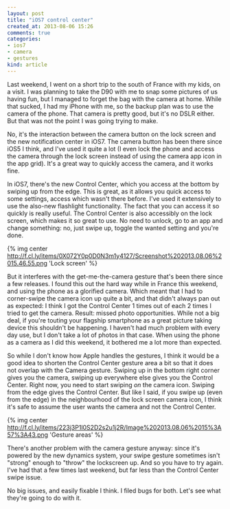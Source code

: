 ```yaml
---
layout: post
title: "iOS7 control center"
created_at: 2013-08-06 15:26
comments: true
categories:
- ios7
- camera
- gestures
kind: article
---
```


Last weekend, I went on a short trip to the south of France with my kids, on a visit. I was planning to take the D90 with me to snap some pictures of us having fun, but I managed to forget the bag with the camera at home. While that sucked, I had my iPhone with me, so the backup plan was to use the camera of the phone. That camera is pretty good, but it's no DSLR either. But that was not the point I was going trying to make.

No, it's the interaction between the camera button on the lock screen and the new notification center in iOS7. The camera button has been there since iOS5 I think, and I've used it quite a lot (I even lock the phone and access the camera through the lock screen instead of using the camera app icon in the app grid). It's a great way to quickly access the camera, and it works fine.

<!-- more -->

In iOS7, there's the new Control Center, which you access at the bottom by swiping up from the edge. This is great, as it allows you quick access to some settings, access which wasn't there before. I've used it extensively to use the also-new flashlight functionality. The fact that you can access it so quickly is really useful. The Control Center is also accessibly on the lock screen, which makes it so great to use. No need to unlock, go to an app and change something: no, just swipe up, toggle the wanted setting and you're done.

{% img center http://f.cl.ly/items/0X072Y0p0D0N3m1y4127/Screenshot%202013.08.06%2015.46.55.png 'Lock screen' %}

But it interferes with the get-me-the-camera gesture that's been there since a few releases. I found this out the hard way while in France this weekend, and using the phone as a glorified camera. Which meant that I had to corner-swipe the camera icon up quite a bit, and that didn't always pan out as expected: I think I got the Control Center 1 times out of each 2 times I tried to get the camera. Result: missed photo opportunities. While not a big deal, if you're touting your flagship smartphone as a great picture taking device this shouldn't be happening. I haven't had much problem with every day use, but I don't take a lot of photos in that case. When using the phone as a camera as I did this weekend, it bothered me a lot more than expected.

So while I don't know how Apple handles the gestures, I think it would be a good idea to shorten the Control Center gesture area a bit so that it does not overlap with the Camera gesture. Swiping up in the bottom right corner gives you the camera, swiping up everywhere else gives you the Control Center. Right now, you need to start swiping *on* the camera icon. Swiping from the edge gives the Control Center. But like I said, if you swipe up (even from the edge) in the neighbourhood of the lock screen camera icon, I think it's safe to assume the user wants the camera and not the Control Center.

{% img center http://f.cl.ly/items/223j3P1l0S2D2s2u1j2R/Image%202013.08.06%2015%3A57%3A43.png 'Gesture areas' %}

There's another problem with the camera gesture anyway: since it's powered by the new dynamics system, your swipe gesture sometimes isn't "strong" enough to "throw" the lockscreen up. And so you have to try again. I've had that a few times last weekend, but far less than the Control Center swipe issue.

No big issues, and easily fixable I think. I filed bugs for both. Let's see what they're going to do with it.
